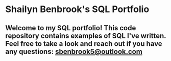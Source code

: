 # Shailyn Benbrook's SQL Portfolio

## Welcome to my SQL portfolio! This code repository contains examples of SQL I've written. Feel free to take a look and reach out if you have any questions: sbenbrook5@outlook.com 
